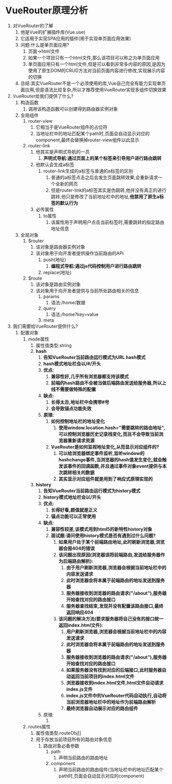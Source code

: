 # VueRouter原理分析

1. 对VueRouter的了解
   1. 他是Vue的扩展插件库(Vue.use)
   2. 它适用于实现SPA应用的插件(用于实现单页面应用效果)
   3. 问题:什么是单页面应用?
      1. 页面->html文件
      2. 如果一个项目只有一个html文件,那么该项目可以称之为单页面应用
      3. 单页面应用只有一个html文件,但是可以看到非常多内容的原因,是因为使用了原生DOM的CRUD方法对当前页面内容进行修改,实现展示内容的切换
   4. 总结:其实VueRouter不是一个必须使用的库,Vue自己完全有能力实现单页面应用,但是语法比较复杂,所以才推荐使用VueRouter实现多组件切换效果
2. VueRouter给我们提供了什么?
   1. 构造函数
      1. 调用该构造函数可以创建得到路由器实例对象
   2. 全局组件
      1. router-view
         1. 它相当于是VueRouter组件的占位符
         2. 当地址栏中的地址匹配某个path时,页面会自动显示对应的component,最终会替换掉router-view组件以此显示
      2. router-link
         1. 他其实是声明式导航的一员
            1. **声明式导航:通过页面上的某个标签来引导用户进行路由跳转**
         2. 他默认会生成a标签
            1. router-link生成的a标签与普通的a标签的区别
               1. 普通的a标签点击之后会发生页面跳转效果,会重新请求一个全新的网页
               2. 但是router-link的a标签其实是伪跳转,他并没有真正的进行跳转,他只是修改了当前地址栏中的地址,**他禁用了原生a标签的默认行为**
         3. 必传属性
            1. to属性
               1. 该属性用于声明用户点击当前标签时,需要跳转的指定路由地址信息
   3. 全局对象
      1. $router
         1. 该对象是路由器实例对象
         2. 该对象用于向开发者提供操作当前路由的API
            1. push(地址)
               1. **编程式导航:通过js代码控制用户进行路由跳转**
            2. replace(地址)
      2. $route
         1. 该对象是路由实例对象
         2. 该对象用于向开发者提供与当前所处路由相关的信息
            1. params
               1. 语法:/home/数据
            2. query
               1. 语法:/home?key=value
            3. meta
3. 我们需要给VueRouter提供什么?
   1. 配置对象
      1. mode属性
         1. 属性值类型:string
         2. **hash**
            1. **告知VueRouter当前路由运行模式为URL hash模式**
            2. **hash模式地址栏会以/#/开头**
            3. **优点:**
               1. **兼容性好,几乎所有浏览器都支持该模式**
               2. **前端的hash路由不会被当做后端路由发送给服务器,所以上线不需要做特殊的配置**
            4. **缺点:**
               1. **长得太丑,地址栏中会携带#号**
               2. **会导致锚点功能失效**
            5. **原理:**
               1. **如何控制地址栏的地址变化**
                  1. **使用window.location.hash="需要跳转的路由地址",可以控制浏览器历史记录栈变化,而且不会导致当前浏览器重新请求资源**
               2. **VueRouter是如何监视地址变化,从而显示对应组件的?**
                  1. **可以给浏览器绑定事件监听,监听window的hashchange事件,当浏览器的hash值发生变化,就会触发该事件的回调函数,并且通过事件对象event提供与本次跳转相关的数据**
                  2. **其实显示对应组件就是用到了响应式原理实现的**
         3. **history**
            1. **告知VueRouter当前路由运行模式为history模式**
            2. **history模式地址栏会以/开头**
            3. **优点:**
               1. **长得好看,颜值就是正义**
               2. **锚点功能可以正常使用**
            4. **缺点:**
               1. **兼容性较差,该模式用到html5的新特性history对象**
               2. **面试题:请问使用history模式是否有遇到过什么问题?**
                  1. **如果用户处于某个前端路由地址,此时刷新浏览器,浏览器会报404的错误**
                  2. **该问题出现原因(浏览器误将前端路由,发送给服务器作为后端路由解析):**
                     1. **由于用户刷新浏览器,浏览器会根据当前地址栏中的内容发送请求**
                     2. **此时浏览器会将本属于前端路由的地址发送到服务器**
                     3. **服务器接收到浏览器的路由请求("/about"),服务器开始查找对应的路由接口**
                     4. **服务器查找结束,发现并没有配置该路由接口,最终返回响应404**
                  3. **该问题的解决方法(要求服务器将自己没有的接口统一返回index.html文件):**
                     1. **用户刷新浏览器,浏览器会根据当前地址栏中的内容发送请求**
                     2. **此时浏览器会将本属于前端路由的地址发送到服务器**
                     3. **服务器接收到浏览器的路由请求("/about"),服务器开始查找对应的路由接口**
                     4. **如果服务器没有找到对应的后端接口,此时服务器自动返回当前项目的index.html文件**
                     5. **浏览器接收到index.html文件,html文件自动请求index.js文件**
                     6. **index.js文件中的VueRouter代码自动执行,自动将当前浏览器地址栏中的地址作为前端路由解析**
                     7. **最终浏览器自动展示对应的路由组件**
            5. 原理:
               1. ​
      2. routes属性
         1. 属性值类型:routeObj[]
         2. 用于存放当前项目所有的路由对象信息
            1. 路由对象必备参数
               1. path
                  1. 声明当前路由的路由地址
               2. component
                  1. 声明当前路由的路由组件(当地址栏中的地址匹配某个path时,页面会自动显示对应的component)


